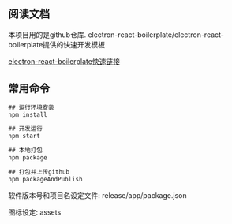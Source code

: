 ## 阅读文档
本项目用的是github仓库. electron-react-boilerplate/electron-react-boilerplate提供的快速开发模板

[electron-react-boilerplate快速链接](https://github.com/electron-react-boilerplate/electron-react-boilerplate)


## 常用命令
```cmd
## 运行环境安装
npm install

## 开发运行
npm start

## 本地打包
npm package

## 打包并上传github
npm packageAndPublish
```

软件版本号和项目名设定文件:
release/app/package.json

图标设定:
assets




